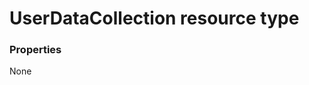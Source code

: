 # UserDataCollection resource type



### Properties
None
<!-- uuid: 6f0ba492-a20d-4d18-acca-65d68db40eb2\n2015-10-09 15:13:52 UTC -->